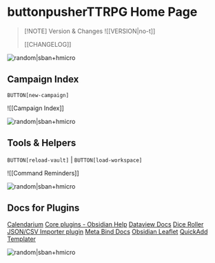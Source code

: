# buttonpusherTTRPG Home Page

> [!NOTE] Version & Changes
> ![[VERSION|no-t]]
>
> [[CHANGELOG]] 

![random|sban+hmicro](https://source.unsplash.com/random?sand)

## Campaign Index

`BUTTON[new-campaign]`

![[Campaign Index]]

![random|sban+hmicro](https://source.unsplash.com/random?abstract,clouds)

## Tools & Helpers
`BUTTON[reload-vault]` | `BUTTON[load-workspace]`

![[Command Reminders]]

![random|sban+hmicro](https://source.unsplash.com/random?abstract,dirt)

## Docs for Plugins
[Calendarium](https://github.com/javalent/the-calendarium)
[Core plugins - Obsidian Help](https://help.obsidian.md/Plugins/Core+plugins)
[Dataview Docs](https://blacksmithgu.github.io/obsidian-dataview/)
[Dice Roller](https://github.com/javalent/dice-roller)
[JSON/CSV Importer plugin](https://github.com/farling42/obsidian-import-json)
[Meta Bind Docs](https://www.moritzjung.dev/obsidian-meta-bind-plugin-docs/)
[Obsidian Leaflet](https://github.com/javalent/obsidian-leaflet)
[QuickAdd](https://quickadd.obsidian.guide)
[Templater](https://silentvoid13.github.io/Templater/)

![random|sban+hmicro](https://source.unsplash.com/random?abstract,water)
